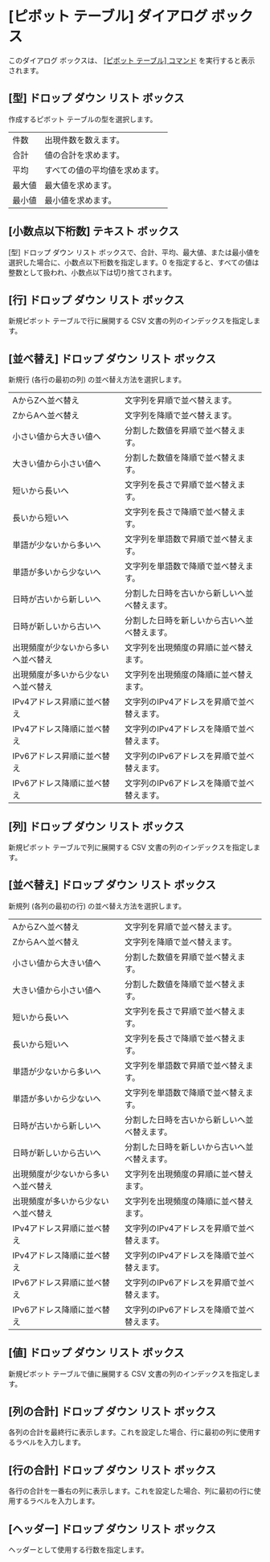 # \[ピボット テーブル\] ダイアログ ボックス

このダイアログ ボックスは、 [\[ピボット テーブル\] コマンド](../../cmd/csv/pivot_table) を実行すると表示されます。

## \[型\] ドロップ ダウン リスト ボックス

作成するピボット テーブルの型を選択します。

|     |     |
| --- | --- |
| 件数 | 出現件数を数えます。 |
| 合計 | 値の合計を求めます。 |
| 平均 | すべての値の平均値を求めます。 |
| 最大値 | 最大値を求めます。 |
| 最小値 | 最小値を求めます。 |

## \[小数点以下桁数\] テキスト ボックス

\[型\] ドロップ ダウン リスト ボックスで、合計、平均、最大値、または最小値を選択した場合に、小数点以下桁数を指定します。0 を指定すると、すべての値は整数として扱われ、小数点以下は切り捨てされます。

## \[行\] ドロップ ダウン リスト ボックス

新規ピボット テーブルで行に展開する CSV 文書の列のインデックスを指定します。

## \[並べ替え\] ドロップ ダウン リスト ボックス

新規行 (各行の最初の列) の並べ替え方法を選択します。

|     |     |
| --- | --- |
| AからZへ並べ替え | 文字列を昇順で並べ替えます。 |
| ZからAへ並べ替え | 文字列を降順で並べ替えます。 |
| 小さい値から大きい値へ | 分割した数値を昇順で並べ替えます。 |
| 大きい値から小さい値へ | 分割した数値を降順で並べ替えます。 |
| 短いから長いへ | 文字列を長さで昇順で並べ替えます。 |
| 長いから短いへ | 文字列を長さで降順で並べ替えます。 |
| 単語が少ないから多いへ | 文字列を単語数で昇順で並べ替えます。 |
| 単語が多いから少ないへ | 文字列を単語数で降順で並べ替えます。 |
| 日時が古いから新しいへ | 分割した日時を古いから新しいへ並べ替えます。 |
| 日時が新しいから古いへ | 分割した日時を新しいから古いへ並べ替えます。 |
| 出現頻度が少ないから多いへ並べ替え | 文字列を出現頻度の昇順に並べ替えます。 |
| 出現頻度が多いから少ないへ並べ替え | 文字列を出現頻度の降順に並べ替えます。 |
| IPv4アドレス昇順に並べ替え | 文字列のIPv4アドレスを昇順で並べ替えます。 |
| IPv4アドレス降順に並べ替え | 文字列のIPv4アドレスを降順で並べ替えます。 |
| IPv6アドレス昇順に並べ替え | 文字列のIPv6アドレスを昇順で並べ替えます。 |
| IPv6アドレス降順に並べ替え | 文字列のIPv6アドレスを降順で並べ替えます。 |

## \[列\] ドロップ ダウン リスト ボックス

新規ピボット テーブルで列に展開する CSV 文書の列のインデックスを指定します。

## \[並べ替え\] ドロップ ダウン リスト ボックス

新規列 (各列の最初の行) の並べ替え方法を選択します。

|     |     |
| --- | --- |
| AからZへ並べ替え | 文字列を昇順で並べ替えます。 |
| ZからAへ並べ替え | 文字列を降順で並べ替えます。 |
| 小さい値から大きい値へ | 分割した数値を昇順で並べ替えます。 |
| 大きい値から小さい値へ | 分割した数値を降順で並べ替えます。 |
| 短いから長いへ | 文字列を長さで昇順で並べ替えます。 |
| 長いから短いへ | 文字列を長さで降順で並べ替えます。 |
| 単語が少ないから多いへ | 文字列を単語数で昇順で並べ替えます。 |
| 単語が多いから少ないへ | 文字列を単語数で降順で並べ替えます。 |
| 日時が古いから新しいへ | 分割した日時を古いから新しいへ並べ替えます。 |
| 日時が新しいから古いへ | 分割した日時を新しいから古いへ並べ替えます。 |
| 出現頻度が少ないから多いへ並べ替え | 文字列を出現頻度の昇順に並べ替えます。 |
| 出現頻度が多いから少ないへ並べ替え | 文字列を出現頻度の降順に並べ替えます。 |
| IPv4アドレス昇順に並べ替え | 文字列のIPv4アドレスを昇順で並べ替えます。 |
| IPv4アドレス降順に並べ替え | 文字列のIPv4アドレスを降順で並べ替えます。 |
| IPv6アドレス昇順に並べ替え | 文字列のIPv6アドレスを昇順で並べ替えます。 |
| IPv6アドレス降順に並べ替え | 文字列のIPv6アドレスを降順で並べ替えます。 |

## \[値\] ドロップ ダウン リスト ボックス

新規ピボット テーブルで値に展開する CSV 文書の列のインデックスを指定します。

## \[列の合計\] ドロップ ダウン リスト ボックス

各列の合計を最終行に表示します。これを設定した場合、行に最初の列に使用するラベルを入力します。

## \[行の合計\] ドロップ ダウン リスト ボックス

各行の合計を一番右の列に表示します。これを設定した場合、列に最初の行に使用するラベルを入力します。

## \[ヘッダー\] ドロップ ダウン リスト ボックス

ヘッダーとして使用する行数を指定します。

